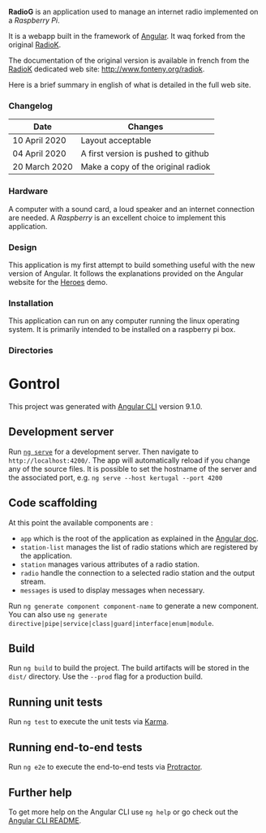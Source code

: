 
**RadioG** is an application used to manage an internet radio implemented
on a *Raspberry Pi*.

It is a webapp built in the framework of [Angular](https://angular.io/). It waq forked from the original [RadioK](https://github.com/jplf/radiok).

The documentation of the original version is available in french from 
the [RadioK](http://www.fonteny.org/radiok) dedicated web site:
http://www.fonteny.org/radiok.

Here is a brief summary in english of what is detailed in the full web site.

### Changelog
| Date         | Changes |
|--------------|---------|
| 10 April 2020 | Layout acceptable |
| 04 April 2020 | A first version is pushed to github |
| 20 March 2020 | Make a copy of the original radiok |

### Hardware

A computer with a sound card, a loud speaker and an internet
connection are needed. A *Raspberry* is an excellent choice to implement this application.

### Design

This application is my first attempt to build something useful with the new version of Angular. It follows the explanations provided on the Angular website for the [Heroes](https://angular.io/tutorial) demo.

### Installation

This application can run on any computer running the linux operating system.
It is primarily intended to be installed on a raspberry pi box.

### Directories

# Gontrol

This project was generated with [Angular CLI](https://github.com/angular/angular-cli) version 9.1.0.

## Development server

Run [`ng serve`](https://angular.io/cli/serve) for a development server. Then navigate to `http://localhost:4200/`. The app will automatically reload if you change any of the source files. It is possible to set the hostname of the server and the associated port, e.g. `ng serve --host kertugal --port 4200`

## Code scaffolding

At this point the available components are :

* `app` which is the root of the application as explained in the [Angular doc](https://angular.io/guide/bootstrapping).
* `station-list` manages the list of radio stations which are registered by the application.
* `station` manages various attributes of a radio station.
* `radio` handle the connection to a selected radio station and the output stream.
* `messages` is used to display messages when necessary.

Run `ng generate component component-name` to generate a new component. You can also use `ng generate directive|pipe|service|class|guard|interface|enum|module`.

## Build

Run `ng build` to build the project. The build artifacts will be stored in the `dist/` directory. Use the `--prod` flag for a production build.

## Running unit tests

Run `ng test` to execute the unit tests via [Karma](https://karma-runner.github.io).

## Running end-to-end tests

Run `ng e2e` to execute the end-to-end tests via [Protractor](http://www.protractortest.org/).

## Further help

To get more help on the Angular CLI use `ng help` or go check out the [Angular CLI README](https://github.com/angular/angular-cli/blob/master/README.md).
